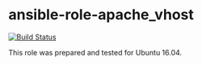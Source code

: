# ansible-role-apache_vhost

[![Build Status](https://travis-ci.com/iroquoisorg/ansible-role-apache_vhost.svg?branch=master)](https://travis-ci.com/iroquoisorg/ansible-role-apache_vhost)

This role was prepared and tested for Ubuntu 16.04.
